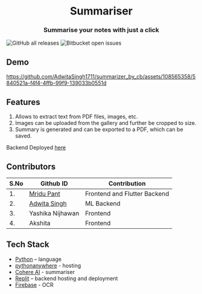 <div align="center">
  <h1 align="center">Summariser</h1>
  <h3>Summarise your notes with just a click</h3>
</div>

![GitHub all releases](https://img.shields.io/github/downloads/{username}/{repo-name}/total)
![Bitbucket open issues](https://img.shields.io/bitbucket/issues/{username}/{repo-name})

## Demo

https://github.com/AdwitaSingh1711/summarizer_by_cb/assets/108565358/5840521a-f4f4-4ffb-99f9-139033b0551d

## Features
1. Allows to extract text from PDF files, images, etc.
2. Images can be uploaded from the gallery and further be cropped to size.
3. Summary is generated and can be exported to a PDF, which can be saved.

Backend Deployed [here](https://replit.com/@adwitaSINGH1/new-summarisertrial#main.py)

## Contributors

| S.No | Github ID                                          | Contribution                 |
| ---- | -------------------------------------------------- | ---------------------------- |
| 1.   | [Mridu Pant](https://github.com/mridu-pant)        | Frontend and Flutter Backend |
| 2.   | [Adwita Singh](https://github.com/AdwitaSingh1711) | ML Backend                   |
| 3.   | Yashika Nijhawan                                   | Frontend                     |
| 4.   | Akshita                                            | Frontend                     |


## Tech Stack

- [Python](https://docs.python.org/3/) – language
- [pythonanywhere](https://www.pythonanywhere.com/) - hosting
- [Cohere AI](https://cohere.com/) - summariser
- [Replit](https://replit.com/) – backend hosting and deployment
- [Firebase](https://firebase.google.com/docs/ml-kit/recognize-text) - OCR
